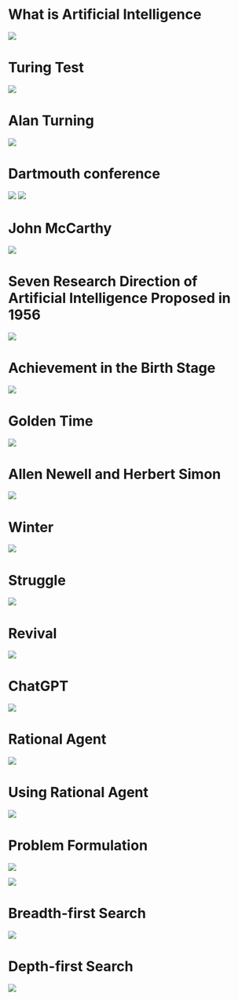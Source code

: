 # What is Artificial Intelligence
![](../../attachments/Pasted%20image%2020231219195731.png)

# Turing Test
![](../../attachments/Pasted%20image%2020231219195803.png)

# Alan Turning
![](../../attachments/Pasted%20image%2020231219200224.png)

# Dartmouth conference
![](../../attachments/Pasted%20image%2020231219200249.png)
![](../../attachments/Pasted%20image%2020231219200303.png)

# John McCarthy
![](../../attachments/Pasted%20image%2020231219200416.png)

# Seven Research Direction of Artificial Intelligence Proposed in 1956
![](../../attachments/Pasted%20image%2020231219200512.png)

# Achievement in the Birth Stage
![](../../attachments/Pasted%20image%2020231219200637.png)

# Golden Time 
![](../../attachments/Pasted%20image%2020231219200702.png)

# Allen Newell and Herbert Simon
![](../../attachments/Pasted%20image%2020231219200741.png)

# Winter
![](../../attachments/Pasted%20image%2020231219200758.png)

# Struggle
![](../../attachments/Pasted%20image%2020231219200857.png)

# Revival
![](../../attachments/Pasted%20image%2020231219200917.png)

# ChatGPT
![](../../attachments/Pasted%20image%2020231219201040.png)

# Rational Agent
![](../../attachments/Pasted%20image%2020231219201520.png)

# Using Rational Agent
![](../../attachments/Pasted%20image%2020231219201553.png)

# Problem Formulation
![](../../attachments/Pasted%20image%2020231219201623.png)

![](../../attachments/Pasted%20image%2020231219201640.png)

# Breadth-first Search
![](../../attachments/Pasted%20image%2020231219201710.png)

# Depth-first Search
![](../../attachments/Pasted%20image%2020231219201731.png)
